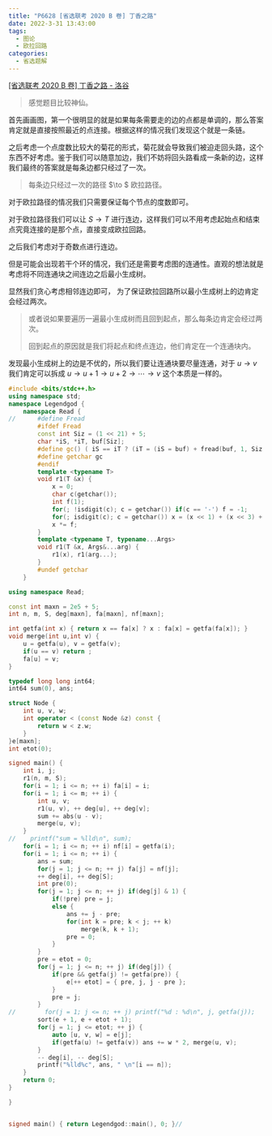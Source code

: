 ```yaml
---
title: "P6628 [省选联考 2020 B 卷] 丁香之路"
date: 2022-3-31 13:43:00
tags:
  - 图论
  - 欧拉回路
categories:
  - 省选题解
---
```


[[省选联考 2020 B 卷] 丁香之路 - 洛谷](https://www.luogu.com.cn/problem/P6628)

> 感觉题目比较神仙。

首先画画图，第一个很明显的就是如果每条需要走的边的点都是单调的，那么答案肯定就是直接按照最近的点连接。根据这样的情况我们发现这个就是一条链。

之后考虑一个点度数比较大的菊花的形式，菊花就会导致我们被迫走回头路，这个东西不好考虑。鉴于我们可以随意加边，我们不妨将回头路看成一条新的边，这样我们最终的答案就是每条边都只经过了一次。

> 每条边只经过一次的路径 $\to $ 欧拉路径。

对于欧拉路径的情况我们只需要保证每个节点的度数即可。

对于欧拉路径我们可以让 $S \to T$ 进行连边，这样我们可以不用考虑起始点和结束点究竟连接的是那个点，直接变成欧拉回路。

之后我们考虑对于奇数点进行连边。

但是可能会出现若干个环的情况，我们还是需要考虑图的连通性。直观的想法就是考虑将不同连通块之间连边之后最小生成树。

显然我们贪心考虑相邻连边即可， 为了保证欧拉回路所以最小生成树上的边肯定会经过两次。

> 或者说如果要遍历一遍最小生成树而且回到起点，那么每条边肯定会经过两次。
> 
> 回到起点的原因就是我们将起点和终点连边，他们肯定在一个连通块内。

发现最小生成树上的边是不优的，所以我们要让连通块要尽量连通，对于 $u \to v$ 我们肯定可以拆成 $u \to u + 1 \to u + 2 \to \cdots \to v$ 这个本质是一样的。

```cpp
#include <bits/stdc++.h>
using namespace std;
namespace Legendgod {
	namespace Read {
//		#define Fread
		#ifdef Fread
		const int Siz = (1 << 21) + 5;
		char *iS, *iT, buf[Siz];
		#define gc() ( iS == iT ? (iT = (iS = buf) + fread(buf, 1, Siz, stdin), iS == iT ? EOF : *iS ++) : *iS ++ )
		#define getchar gc
		#endif
		template <typename T>
		void r1(T &x) {
		    x = 0;
			char c(getchar());
			int f(1);
			for(; !isdigit(c); c = getchar()) if(c == '-') f = -1;
			for(; isdigit(c); c = getchar()) x = (x << 1) + (x << 3) + (c ^ 48);
			x *= f;
		}
		template <typename T, typename...Args>
		void r1(T &x, Args&...arg) {
			r1(x), r1(arg...);
		}
		#undef getchar
	}

using namespace Read;

const int maxn = 2e5 + 5;
int n, m, S, deg[maxn], fa[maxn], nf[maxn];

int getfa(int x) { return x == fa[x] ? x : fa[x] = getfa(fa[x]); }
void merge(int u,int v) {
    u = getfa(u), v = getfa(v);
    if(u == v) return ;
    fa[u] = v;
}

typedef long long int64;
int64 sum(0), ans;

struct Node {
    int u, v, w;
    int operator < (const Node &z) const {
        return w < z.w;
    }
}e[maxn];
int etot(0);

signed main() {
	int i, j;
    r1(n, m, S);
    for(i = 1; i <= n; ++ i) fa[i] = i;
    for(i = 1; i <= m; ++ i) {
        int u, v;
        r1(u, v), ++ deg[u], ++ deg[v];
        sum += abs(u - v);
        merge(u, v);
    }
//    printf("sum = %lld\n", sum);
    for(i = 1; i <= n; ++ i) nf[i] = getfa(i);
    for(i = 1; i <= n; ++ i) {
        ans = sum;
        for(j = 1; j <= n; ++ j) fa[j] = nf[j];
        ++ deg[i], ++ deg[S];
        int pre(0);
        for(j = 1; j <= n; ++ j) if(deg[j] & 1) {
            if(!pre) pre = j;
            else {
                ans += j - pre;
                for(int k = pre; k < j; ++ k)
                    merge(k, k + 1);
                pre = 0;
            }
        }
        pre = etot = 0;
        for(j = 1; j <= n; ++ j) if(deg[j]) {
            if(pre && getfa(j) != getfa(pre)) {
                e[++ etot] = { pre, j, j - pre };
            }
            pre = j;
        }
//        for(j = 1; j <= n; ++ j) printf("%d : %d\n", j, getfa(j));
        sort(e + 1, e + etot + 1);
        for(j = 1; j <= etot; ++ j) {
            auto [u, v, w] = e[j];
            if(getfa(u) != getfa(v)) ans += w * 2, merge(u, v);
        }
        -- deg[i], -- deg[S];
        printf("%lld%c", ans, " \n"[i == n]);
    }
	return 0;
}

}


signed main() { return Legendgod::main(), 0; }//


```

